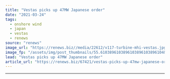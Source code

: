 ```yaml
---
title: "Vestas picks up 47MW Japanese order"
date: "2021-03-24"
tags: 
  - onshore wind
  - japan
  - vestas
  - renews
source: "renews"
image_url: "https://renews.biz//media/22612/v117-turbine-mhi-vestas.jpg?mode=crop&width=770&heightratio=0.6103896103896103896103896104&slimmage=true"
image_fp: "/assets/img/post_thumbnails/55.6103896103896103896103896104&slimmage=true"
lead: "Vestas picks up 47MW Japanese order"
article_url: "https://renews.biz/67421/vestas-picks-up-47mw-japanese-order/"
---
```


---
